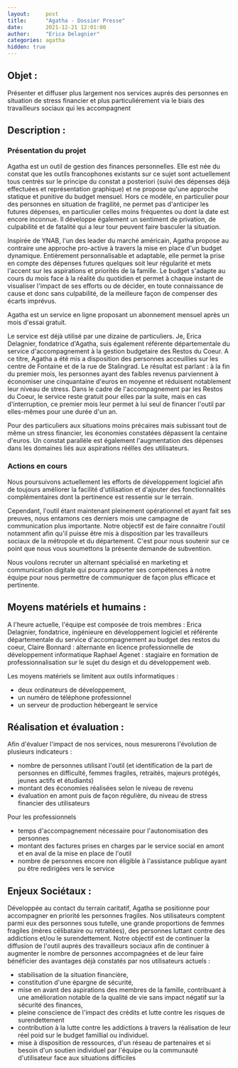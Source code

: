 ```yaml
---
layout:     post
title:      "Agatha - Dossier Presse"
date:       2021-12-21 12:01:00
author:     "Erica Delagnier"
categories: agatha 
hidden: true
---
```


## Objet : 

Présenter et diffuser plus largement nos services auprés des personnes en situation de stress financier et plus particuliérement via le biais des travailleurs sociaux qui les accompagnent

## Description : 

### Présentation du projet
Agatha est un outil de gestion des finances personnelles.  Elle est née du constat que les outils francophones existants sur ce sujet sont actuellement tous centrés sur le principe du constat a posteriori (suivi des dépenses déjà effectuées et représentation graphique) et ne propose qu'une approche statique et punitive du budget mensuel. Hors ce modèle, en particulier pour des personnes en situation de fragilité, ne permet pas d'anticiper les futures dépenses, en particulier celles moins fréquentes ou dont la date est encore inconnue. Il développe également un sentiment de privation, de culpabilité et de fatalité qui a leur tour peuvent faire basculer la situation. 

Inspirée de YNAB, l'un des leader du marché américain, Agatha propose au contraire une approche pro-active à travers la mise en place d'un budget dynamique.
Entièrement personnalisable et adaptable, elle permet la prise en compte des dépenses futures quelques soit leur régularité et mets l'accent sur les aspirations et priorités de la famille. Le budget s'adapte au cours du mois face à la réalité du quotidien et permet à chaque instant de visualiser l'impact de ses efforts ou de décider, en toute connaissance de cause et donc sans culpabilité, de la meilleure façon de compenser des écarts imprévus.

Agatha est un service en ligne proposant un abonnement mensuel après un mois d'essai gratuit.

Le service est déjà utilisé par une dizaine de particuliers. Je, Erica Delagnier, fondatrice d'Agatha, suis également référente départementale du service d'accompagnement à la gestion budgetaire des Restos du Coeur. A ce titre, Agatha a été mis a disposition des personnes acceuillies sur les centre de Fontaine et de la rue de Stalingrad. 
Le résultat est parlant : à la fin du premier mois, les personnes ayant des faibles revenus parviennent à économiser une cinquantaine d'euros en moyenne et réduisent notablement leur niveau de stress. Dans le cadre de l'accompagnement par les Restos du Coeur, le service reste gratuit pour elles par la suite, mais en cas d'interruption, ce premier mois leur permet à lui seul de financer l'outil par elles-mêmes pour une durée d'un an.

Pour des particuliers aux situations moins précaires mais subissant tout de même un stress financier, les économies constatées dépassent la centaine d'euros. Un constat paralléle est également l'augmentation des dépenses dans les domaines liés aux aspirations réélles des utilisateurs.

### Actions en cours

Nous poursuivons actuellement les efforts de développement logiciel afin de toujours améliorer la facilité d'utilisation et d'ajouter des fonctionnalités complémentaires dont la pertinence est ressentie sur le terrain.

Cependant, l'outil étant maintenant pleinement opérationnel et ayant fait ses preuves, nous entamons ces derniers mois une campagne de communication plus importante. Notre objectif est de faire connaitre l'outil notamment afin qu'il puisse être mis à disposition par les travailleurs sociaux de la métropole et du département. C'est pour nous soutenir sur ce point que nous vous soumettons la présente demande de subvention.

Nous voulons recruter un alternant spécialisé en marketing et communication digitale qui pourra apporter ses compétences à notre équipe pour nous permettre de communiquer de façon plus efficace et pertinente.

## Moyens matériels et humains :

A l'heure actuelle, l'équipe est composée de trois membres : 
Erica Delagnier, fondatrice, ingénieure en développement logiciel et référente départementale du service d'accompagnement au budget des restos du coeur,
Claire Bonnard : alternante en licence professionnelle de développement informatique
Raphael Agenet : stagiaire en formation de professionnalisation sur le sujet du design et du développement web.

Les moyens matériels se limitent aux outils informatiques : 
- deux ordinateurs de développement,
- un numéro de téléphone professionnel
- un serveur de production hébergeant le service

## Réalisation et évaluation : 

Afin d'évaluer l'impact de nos services, nous mesurerons l'évolution de plusieurs indicateurs :

- nombre de personnes utilisant l'outil (et identification de la part de personnes en difficulté, femmes fragiles, retraités, majeurs protégés, jeunes actifs et étudiants)
- montant des économies réalisées selon le niveau de revenu
- évaluation en amont puis de façon régulière, du niveau de stress financier des utilisateurs

Pour les professionnels
- temps d'accompagnement nécessaire pour l'autonomisation des personnes
- montant des factures prises en charges par le service social en amont et en aval de la mise en place de l'outil 
- nombre de personnes encore non éligible à l'assistance publique ayant pu être redirigées vers le service

## Enjeux Sociétaux :

Développée au contact du terrain caritatif, Agatha se positionne pour accompagner en priorité les personnes fragiles. Nos utilisateurs comptent parmi eux des personnes sous tutelle, une grande proportions de femmes fragiles (mères célibataire ou retraitées), des personnes luttant contre des addictions et/ou le surendettement. 
Notre objectif est de continuer la diffusion de l'outil auprés des travailleurs sociaux afin de continuer à augmenter le nombre de personnes accompagnées et de leur faire bénéficier des avantages déjà constatés par nos utilisateurs actuels : 
- stabilisation de la situation financière,
- constitution d'une épargne de sécurité,
- mise en avant des aspirations des membres de la famille, contribuant à une amélioration notable de la qualité de vie sans impact négatif sur la sécurité des finances,
- pleine conscience de l'impact des crédits et lutte contre les risques de surendettement
- contribution à la lutte contre les addictions à travers la réalisation de leur réel poid sur le budget famillial ou individuel.
- mise à disposition de ressources, d'un réseau de partenaires et si besoin d'un soutien individuel par l'équipe ou la communauté d'utilisateur face aux situations difficiles